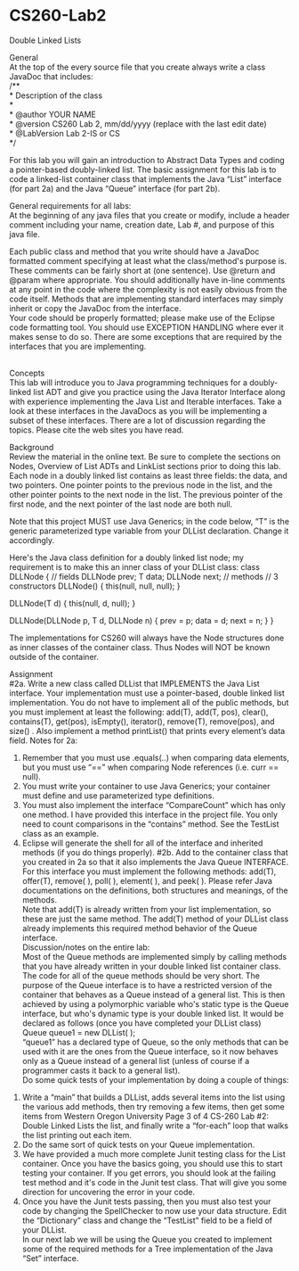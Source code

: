 # CS260-Lab2
Double Linked Lists

 General <br />
At the top of the every source file that you create always write a class JavaDoc that includes: <br />
/\*\* <br />
\* Description of the class <br />
\* <br />
\* @author YOUR NAME <br />
\* @version CS260 Lab 2, mm/dd/yyyy (replace with the last edit date) <br />
\* @LabVersion Lab 2-IS or CS <br />
\*/<br />

For this lab you will gain an introduction to Abstract Data Types and coding a pointer-based doubly-linked list. The basic assignment for this lab is to code a linked-list container class that implements the Java “List” interface (for part 2a) and the Java “Queue” interface (for part 2b).<br />

General requirements for all labs: <br />
At the beginning of any java files that you create or modify, include a header comment including your name, creation date, Lab #, and purpose of this java file. <br />

Each public class and method that you write should have a JavaDoc formatted comment specifying at least what the class/method's purpose is. These comments can be fairly short at (one sentence). Use @return and @param where appropriate. You should additionally have in-line comments at any point in the code where the complexity is not easily obvious from the code itself. Methods that are implementing standard interfaces may simply inherit or copy the JavaDoc from the interface. <br />
Your code should be properly formatted; please make use of the Eclipse code formatting tool. You should use EXCEPTION HANDLING where ever it makes sense to do so. There are some exceptions that are required by the interfaces that you are implementing.<br /><br />

Concepts <br />
This lab will introduce you to Java programming techniques for a doubly-linked list ADT and give you practice using the Java Iterator Interface along with experience implementing the Java List and Iterable interfaces. Take a look at these interfaces in the JavaDocs as you will be implementing a subset of these interfaces. There are a lot of discussion regarding the topics. Please cite the web sites you have read.<br />

Background <br />
Review the material in the online text. Be sure to complete the sections on Nodes, Overview of List ADTs and LinkList sections prior to doing this lab. Each node in a doubly linked list contains as least three fields: the data, and two pointers. One pointer points to the previous node in the list, and the other pointer points to the next node in the list. The previous pointer of the first node, and the next pointer of the last node are both null.<br />

Note that this project MUST use Java Generics; in the code below, “T” is the generic parameterized type variable from your DLList declaration. Change it accordingly.<br />

Here's the Java class definition for a doubly linked list node; my requirement is to make this an inner class of your DLList class:
class DLLNode {
 // fields
 DLLNode prev;
 T data;
 DLLNode next;
	 // methods
		 // 3 constructors
 DLLNode() {
	this(null, null, null);
 }

 DLLNode(T d) {
	this(null, d, null);
 }

 DLLNode(DLLNode p, T d, DLLNode n) {
 prev = p;
data = d;
next = n;
 }
}

The implementations for CS260 will always have the Node structures done as inner classes of the container class. Thus Nodes will NOT be known outside of the container.

Assignment<br /> 
#2a. Write a new class called DLList that IMPLEMENTS the Java List interface. Your implementation must use a pointer-based, double linked list implementation. You do not have to implement all of the public methods, but you must implement at least the following: add(T), add(T, pos), clear(), contains(T), get(pos), isEmpty(), iterator(), remove(T), remove(pos), and size() . Also implement a method printList() that prints every element’s data field. 
Notes for 2a: 
1. Remember that you must use .equals(..) when comparing data elements, but you must use “==” when comparing Node references (i.e. curr == null). <br />
2. You must write your container to use Java Generics; your container must define and use parameterized type definitions. <br />
3. You must also implement the interface “CompareCount” which has only one method. I have provided this interface in the project file. You only need to count comparisons in the “contains” method. See the TestList class as an example. <br />
4. Eclipse will generate the shell for all of the interface and inherited methods (if you do things properly). 
#2b. 	Add to the container class that you created in 2a so that it also implements the Java Queue INTERFACE. For this interface you must implement the following methods: add(T), offer(T), remove( ), poll( ), element( ), and peek( ).  Please refer Java documentations on the definitions, both structures and meanings, of the methods.<br />
Note that add(T) is already written from your list implementation, so these are just the same method. The add(T) method of your DLList class already implements this required method behavior of the Queue interface. <br />
Discussion/notes on the entire lab: <br />
Most of the Queue methods are implemented simply by calling methods that you have already written in your double linked list container class. The code for all of the queue methods should be very short. The purpose of the Queue interface is to have a restricted version of the container that behaves as a Queue instead of a general list. This is then achieved by using a polymorphic variable who's static type is the Queue interface, but who's dynamic type is your double linked list. It would be declared as follows (once you have completed your DLList class) <br />
Queue queue1 = new DLList( ); <br />
“queue1” has a declared type of Queue, so the only methods that can be used with it are the ones from the Queue interface, so it now behaves only as a Queue instead of a general list (unless of course if a programmer casts it back to a general list). <br />
Do some quick tests of your implementation by doing a couple of things: <br />
1) Write a “main” that builds a DLList, adds several items into the list using the various add methods, then try removing a few items, then get some items from Western Oregon University Page 3 of 4 CS-260 Lab #2: Double Linked Lists the list, and finally write a “for-each” loop that walks the list printing out each item. <br />
2) Do the same sort of quick tests on your Queue implementation. <br />
3) We have provided a much more complete Junit testing class for the List container. Once you have the basics going, you should use this to start testing your container. If you get errors, you should look at the failing test method and it's code in the Junit test class. That will give you some direction for uncovering the error in your code. <br />
4) Once you have the Junit tests passing, then you must also test your code by changing the SpellChecker to now use your data structure. Edit the “Dictionary” class and change the “TestList” field to be a field of your DLList.<br />
In our next lab we will be using the Queue you created to implement some of the required methods for a Tree implementation of the Java “Set” interface.<br />

